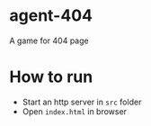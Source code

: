 # agent-404
A game for 404 page

# How to run
- Start an http server in `src` folder
- Open `index.html` in browser
